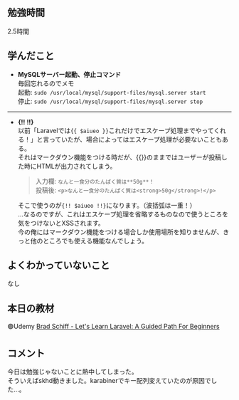 ## 勉強時間
2.5時間　<!-- 15分はキリが悪いので繰り下げる -->
<!--　ChatAIにコピペ用
14:30に開始し、（15:00から16:00まで休憩）、17:00に終了した場合の稼働時間を計算して少数表記で書いてください。カッコ内に時間が書かれていない場合はカッコ内を無視してください。また、無駄を省きたいので必要な情報のみ書いてください。
-->



## 学んだこと
- **MySQLサーバー起動、停止コマンド**
<br>毎回忘れるのでメモ
<br>起動: `sudo /usr/local/mysql/support-files/mysql.server start`
<br>停止: `sudo /usr/local/mysql/support-files/mysql.server stop`
***

- **{!! !!}**
<br>以前「Laravelでは`{{ $aiueo }}`これだけでエスケープ処理までやってくれる！」と言っていたが、場合によってはエスケープ処理が必要ないこともある。
<br>それはマークダウン機能をつける時だが、{{}}のままではユーザーが投稿した時にHTMLが出力されてしまう。
<ul>
  
> 入力欄: `なんと一食分のたんぱく質は**50g**！`
> <br>投稿後: `<p>なんと一食分のたんぱく質は<strong>50g</strong>!</p>`

そこで使うのが`{!! $aiueo !!}`になります。（波括弧は一重！）
<br>…なるのですが、これはエスケープ処理を省略するものなので使うところを気をつけないとXSSされます。
<br>今の俺にはマークダウン機能をつける場合しか使用場所を知りませんが、きっと他のところでも使える機能なんでしょう。
</ul>
<!-- 複数ある場合は***で区切る -->



## よくわかっていないこと
なし
<!-- 複数ある場合は***で区切る -->



<!-- paizaラーニング用
## 理解できなかったチャプター
****
- レッスン
  - チャプター
-->



## 本日の教材
🟣Udemy [Brad Schiff - Let's Learn Laravel: A Guided Path For Beginners](https://www.udemy.com/course/lets-learn-laravel-a-guided-path-for-beginners/?couponCode=ST20MT50724)



## コメント
今日は勉強じゃないことに熱中してしまった。
<br>そういえばskhd動きました。karabinerでキー配列変えていたのが原因でした…。



<!--
> [!NOTE]
> 使用用途例：補足説明や関連情報を提供するとき。

> [!TIP]
> 使用用途例：便利なショートカットやテクニックを共有するとき

> [!IMPORTANT]
> 使用用途例：ユーザーが必ず知っておくべき情報を強調するとき。

> [!WARNING]
> 使用用途例：緊急の対応が必要な事態を通知するとき。

> [!CAUTION]
> 使用用途例：ユーザーが慎重に検討すべき事項を指摘するとき。
-->
